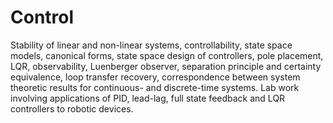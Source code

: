 # Control

Stability of linear and non-linear systems, controllability, state space models, canonical forms, state space design of controllers, pole placement, LQR, observability, Luenberger observer, separation principle and certainty equivalence, loop transfer recovery, correspondence between system theoretic results for continuous- and discrete-time systems. Lab work involving applications of PID, lead-lag, full state feedback and LQR controllers to robotic devices.
